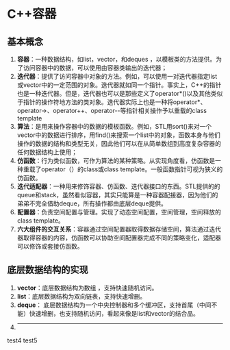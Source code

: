 # C++容器
## 基本概念
1. **容器**：一种数据结构，如list，vector，和deques ，以模板类的方法提供。为了访问容器中的数据，可以使用由容器类输出的迭代器；
2. **迭代器**：提供了访问容器中对象的方法。例如，可以使用一对迭代器指定list或vector中的一定范围的对象。迭代器就如同一个指针。事实上，C++的指针也是一种迭代器。但是，迭代器也可以是那些定义了operator*()以及其他类似于指针的操作符地方法的类对象。迭代器实际上也是一种将operator*、operator->、operator++、operator--等指针相关操作予以重载的class template
3. **算法**：是用来操作容器中的数据的模板函数。例如，STL用sort()来对一个vector中的数据进行排序，用find()来搜索一个list中的对象，函数本身与他们操作的数据的结构和类型无关，因此他们可以在从简单数组到高度复杂容器的任何数据结构上使用；
4. **仿函数**：行为类似函数，可作为算法的某种策略。从实现角度看，仿函数是一种重载了operator（）的class或class template。一般函数指针可视为狭义的仿函数。
5. **迭代适配器**：一种用来修饰容器、仿函数、迭代器接口的东西。STL提供的的queue和stack，虽然看似容器，其实只能算是一种容器配接器，因为他们的弟弟不完全借助deque，所有操作都由底层deque提供。
6. **配置器**：负责空间配置与管理。实现了动态空间配置，空间管理，空间释放的class template。
7. **六大组件的交互关系**：容器通过空间配置器取得数据存储空间，算法通过迭代器取得容器的内容，仿函数可以协助空间配置器完成不同的策略变化，适配器可以修饰或套接仿函数。
## 底层数据结构的实现
1. **vector**：底层数据结构为数组 ，支持快速随机访问。
2. **list**：底层数据结构为双向链表，支持快速增删。
3. **deque**： 底层数据结构为一个中央控制器和多个缓冲区，支持首尾（中间不能）快速增删，也支持随机访问，看起来像是list和vector的结合品。
4. ****

test4
test5